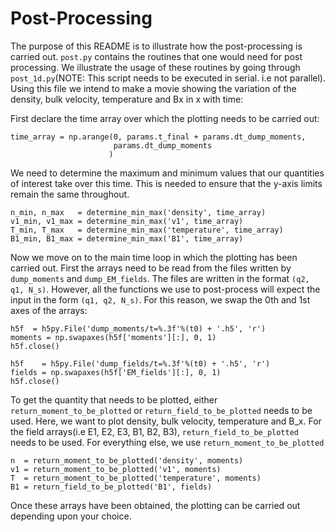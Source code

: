 # Post-Processing

The purpose of this README is to illustrate how the post-processing is carried out. `post.py` contains the routines that one would need for post processing. We illustrate the usage of these routines by going through `post_1d.py`(NOTE: This script needs to be executed in serial. i.e not parallel). Using this file we intend to make a movie showing the variation of the density, bulk velocity, temperature and Bx in x with time:

First declare the time array over which the plotting needs to be carried out:

```
time_array = np.arange(0, params.t_final + params.dt_dump_moments, 
                       params.dt_dump_moments
                      )
```

We need to determine the maximum and minimum values that our quantities of interest take over this time. This is needed to ensure that the y-axis limits remain the same throughout.

```
n_min, n_max   = determine_min_max('density', time_array)
v1_min, v1_max = determine_min_max('v1', time_array)
T_min, T_max   = determine_min_max('temperature', time_array)
B1_min, B1_max = determine_min_max('B1', time_array)
```

Now we move on to the main time loop in which the plotting has been carried out. First the arrays need to be read from the files written by `dump_moments` and `dump_EM_fields`. The files are written in the format `(q2, q1, N_s)`. However, all the functions we use to post-process will expect the input in the form `(q1, q2, N_s)`. For this reason, we swap the 0th and 1st axes of the arrays:

```
h5f  = h5py.File('dump_moments/t=%.3f'%(t0) + '.h5', 'r')
moments = np.swapaxes(h5f['moments'][:], 0, 1)
h5f.close()

h5f    = h5py.File('dump_fields/t=%.3f'%(t0) + '.h5', 'r')
fields = np.swapaxes(h5f['EM_fields'][:], 0, 1)
h5f.close()
```

To get the quantity that needs to be plotted, either `return_moment_to_be_plotted` or `return_field_to_be_plotted` needs to be used. Here, we want to plot density, bulk velocity, temperature and B_x. For the field arrays(i.e E1, E2, E3, B1, B2, B3), `return_field_to_be_plotted` needs to be used. For everything else, we use `return_moment_to_be_plotted`

```
n  = return_moment_to_be_plotted('density', moments)
v1 = return_moment_to_be_plotted('v1', moments)
T  = return_moment_to_be_plotted('temperature', moments)
B1 = return_field_to_be_plotted('B1', fields)
```

Once these arrays have been obtained, the plotting can be carried out depending upon your choice.
